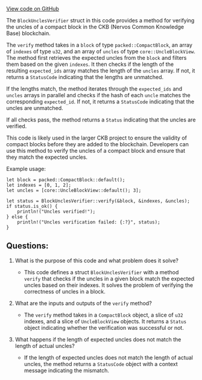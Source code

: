 [View code on GitHub](https://github.com/nervosnetwork/ckb/blob/develop/sync/src/relayer/block_uncles_verifier.rs)

The `BlockUnclesVerifier` struct in this code provides a method for verifying the uncles of a compact block in the CKB (Nervos Common Knowledge Base) blockchain.

The `verify` method takes in a `block` of type `packed::CompactBlock`, an array of `indexes` of type `u32`, and an array of `uncles` of type `core::UncleBlockView`. The method first retrieves the expected uncles from the `block` and filters them based on the given `indexes`. It then checks if the length of the resulting `expected_ids` array matches the length of the `uncles` array. If not, it returns a `StatusCode` indicating that the lengths are unmatched.

If the lengths match, the method iterates through the `expected_ids` and `uncles` arrays in parallel and checks if the hash of each `uncle` matches the corresponding `expected_id`. If not, it returns a `StatusCode` indicating that the uncles are unmatched.

If all checks pass, the method returns a `Status` indicating that the uncles are verified.

This code is likely used in the larger CKB project to ensure the validity of compact blocks before they are added to the blockchain. Developers can use this method to verify the uncles of a compact block and ensure that they match the expected uncles.

Example usage:

```
let block = packed::CompactBlock::default();
let indexes = [0, 1, 2];
let uncles = [core::UncleBlockView::default(); 3];

let status = BlockUnclesVerifier::verify(&block, &indexes, &uncles);
if status.is_ok() {
    println!("Uncles verified!");
} else {
    println!("Uncles verification failed: {:?}", status);
}
```
## Questions:
 1. What is the purpose of this code and what problem does it solve?
    - This code defines a struct `BlockUnclesVerifier` with a method `verify` that checks if the uncles in a given block match the expected uncles based on their indexes. It solves the problem of verifying the correctness of uncles in a block.

2. What are the inputs and outputs of the `verify` method?
    - The `verify` method takes in a `CompactBlock` object, a slice of `u32` indexes, and a slice of `UncleBlockView` objects. It returns a `Status` object indicating whether the verification was successful or not.

3. What happens if the length of expected uncles does not match the length of actual uncles?
    - If the length of expected uncles does not match the length of actual uncles, the method returns a `StatusCode` object with a context message indicating the mismatch.
